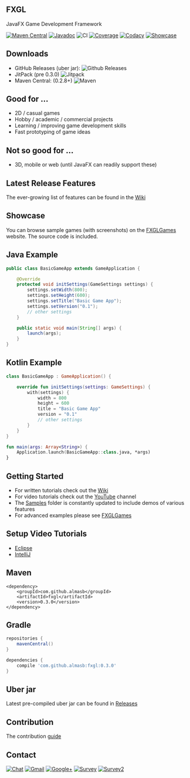 ## FXGL

JavaFX Game Development Framework

[![Maven Central](https://img.shields.io/maven-central/v/com.github.almasb/fxgl.svg)]()
[![Javadoc](https://img.shields.io/badge/docs-javadoc-blue.svg)](https://www.javadoc.io/doc/com.github.almasb/fxgl/)
![CI](https://travis-ci.org/AlmasB/FXGL.svg?branch=master)
[![Coverage](https://api.codacy.com/project/badge/Coverage/9603c2522deb42fbb9146bedfcb860b2)](https://www.codacy.com/app/AlmasB/FXGL?utm_source=github.com&amp;utm_medium=referral&amp;utm_content=AlmasB/FXGL&amp;utm_campaign=Badge_Coverage)
[![Codacy](https://api.codacy.com/project/badge/Grade/9603c2522deb42fbb9146bedfcb860b2)](https://www.codacy.com/app/AlmasB/FXGL?utm_source=github.com&amp;utm_medium=referral&amp;utm_content=AlmasB/FXGL&amp;utm_campaign=Badge_Grade)
[![Showcase](https://img.shields.io/badge/www-Showcase-green.svg)](http://almasb.github.io/FXGLGames/)

## Downloads

* GitHub Releases (uber jar): ![Github Releases](https://img.shields.io/github/downloads/AlmasB/FXGL/total.svg)
* JitPack (pre 0.3.0) ![Jitpack](https://jitpack.io/v/AlmasB/FXGL/month.svg)
* Maven Central: (0.2.8+) ![Maven](https://img.shields.io/badge/downloads-~53%2Fmonth-green.svg?style=flat)

## Good for ...

* 2D / casual games
* Hobby / academic / commercial projects
* Learning / improving game development skills
* Fast prototyping of game ideas

## Not so good for ...

* 3D, mobile or web (until JavaFX can readily support these)

## Latest Release Features

The ever-growing list of features can be found in the [Wiki](https://github.com/AlmasB/FXGL/wiki/Core-Features)

## Showcase

You can browse sample games (with screenshots) on the [FXGLGames](http://almasb.github.io/FXGLGames/) website.
The source code is included.

## Java Example

```java
public class BasicGameApp extends GameApplication {

    @Override
    protected void initSettings(GameSettings settings) {
        settings.setWidth(800);
        settings.setHeight(600);
        settings.setTitle("Basic Game App");
        settings.setVersion("0.1");
        // other settings
    }

    public static void main(String[] args) {
        launch(args);
    }
}
```

## Kotlin Example

```kotlin
class BasicGameApp : GameApplication() {

    override fun initSettings(settings: GameSettings) {
        with(settings) {
            width = 800
            height = 600
            title = "Basic Game App"
            version = "0.1"
            // other settings
        }
    }
}

fun main(args: Array<String>) {
    Application.launch(BasicGameApp::class.java, *args)
}
```

## Getting Started

* For written tutorials check out the [Wiki](https://github.com/AlmasB/FXGL/wiki)
* For video tutorials check out the [YouTube](https://www.youtube.com/watch?v=mPE8p8p_YjQ&list=PL4h6ypqTi3RTiTuAQFKE6xwflnPKyFuPp) channel
* The [Samples](fxgl-samples) folder is constantly updated to include demos of various features
* For advanced examples please see [FXGLGames](https://github.com/AlmasB/FXGLGames)

## Setup Video Tutorials

* [Eclipse](https://www.youtube.com/watch?v=2kLIXDhEGo0)
* [IntelliJ](https://www.youtube.com/watch?v=ZM2NuvMG4cg)

## Maven

```maven
<dependency>
    <groupId>com.github.almasb</groupId>
    <artifactId>fxgl</artifactId>
    <version>0.3.0</version>
</dependency>
```

## Gradle

```gradle
repositories {
    mavenCentral()
}

dependencies {
    compile 'com.github.almasb:fxgl:0.3.0'
}
```

## Uber jar

Latest pre-compiled uber jar can be found in [Releases](https://github.com/AlmasB/FXGL/releases)

## Contribution

The contribution [guide](CONTRIBUTING.md)

## Contact
[![Chat](https://badges.gitter.im/AlmasB/FXGL.svg)](https://gitter.im/AlmasB/FXGL)
[![Gmail](https://img.shields.io/badge/Email-almaslvl@gmail.com-red.svg)](https://plus.google.com/+AlmasB0/about)
[![Google+](https://img.shields.io/badge/Google+-AlmasB-red.svg)](https://plus.google.com/+AlmasB0/about)
[![Survey](https://img.shields.io/badge/Feedback-SurveyMonkey-red.svg)](https://www.surveymonkey.com/r/BH6LLPM)
[![Survey2](https://img.shields.io/badge/Feedback-Google%20Forms-red.svg)](https://goo.gl/forms/6wrMnOBxTE1fEpOy2)
